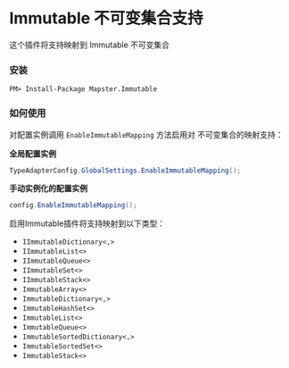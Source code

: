 # Immutable 不可变集合支持

这个插件将支持映射到 Immutable 不可变集合

### 安装

    PM> Install-Package Mapster.Immutable

### 如何使用

对配置实例调用 `EnableImmutableMapping` 方法启用对 不可变集合的映射支持：

**全局配置实例**

```csharp
TypeAdapterConfig.GlobalSettings.EnableImmutableMapping();
```

**手动实例化的配置实例**

```csharp
config.EnableImmutableMapping();
```

启用Immutable插件将支持映射到以下类型：

- `IImmutableDictionary<,>`
- `IImmutableList<>`
- `IImmutableQueue<>`
- `IImmutableSet<>`
- `IImmutableStack<>`
- `ImmutableArray<>`
- `ImmutableDictionary<,>`
- `ImmutableHashSet<>`
- `ImmutableList<>`
- `ImmutableQueue<>`
- `ImmutableSortedDictionary<,>`
- `ImmutableSortedSet<>`
- `ImmutableStack<>`



